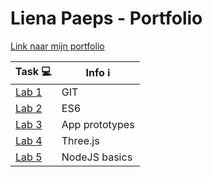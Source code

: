 # Liena Paeps - Portfolio 

[Link naar mijn portfolio](https://github.com/lienapaeps/DEV5-myportfolio)

| Task 💻    | Info ℹ         |
| ---------| ------------- |
| [Lab 1](https://github.com/lienapaeps/dev5-lab1) | GIT |
| [Lab 2](https://github.com/lienapaeps/DEV5-myportfolio/tree/main/dev5-lab2) | ES6 |
| [Lab 3](https://github.com/lienapaeps/DEV5-myportfolio/tree/main/dev5-lab3) | App prototypes |
| [Lab 4](https://github.com/lienapaeps/DEV5-myportfolio/tree/main/dev5-lab4) | Three.js |
| [Lab 5](https://github.com/lienapaeps/dev5-lab5) | NodeJS basics |